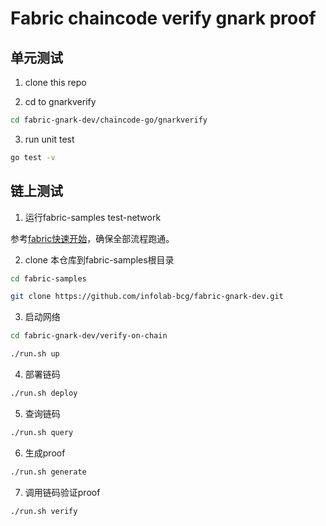 # Fabric chaincode verify gnark proof

## 单元测试

1. clone this repo

2. cd to gnarkverify 

```bash
cd fabric-gnark-dev/chaincode-go/gnarkverify
```

3. run unit test

```bash
go test -v 
```
## 链上测试

1. 运行fabric-samples test-network

参考[fabric快速开始](./doc/fabric_quickstart.md)，确保全部流程跑通。

2. clone 本仓库到fabric-samples根目录

```bash
cd fabric-samples
```

```bash
git clone https://github.com/infolab-bcg/fabric-gnark-dev.git
```

3. 启动网络

```bash
cd fabric-gnark-dev/verify-on-chain
```
```bash
./run.sh up
```

4. 部署链码

```bash
./run.sh deploy
```

5. 查询链码

```bash
./run.sh query
```

6. 生成proof

```bash
./run.sh generate
```

7. 调用链码验证proof

```bash
./run.sh verify
```

